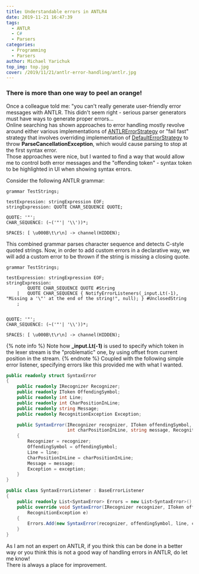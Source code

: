 ```yaml
---
title: Understandable errors in ANTLR4
date: 2019-11-21 16:47:39
tags:
  - ANTLR
  - C#
  - Parsers
categories:
  - Programming
  - Parsers
author: Michael Yarichuk
top_img: top.jpg
cover: /2019/11/21/antlr-error-handling/antlr.jpg
---
```

### There is more than one way to peel an orange!
Once a colleague told me: "you can't really generate user-friendly error messages with ANTLR. This didn't seem right - serious parser generators must have ways to generate proper errors...  
Online searching has shown approaches to error handling mostly revolve around either various implementations of [ANTLRErrorStrategy](https://www.antlr.org/api/Java/org/antlr/v4/runtime/ANTLRErrorStrategy.html) or "fail fast" strategy that involves overriding implementation of [DefaultErrorStrategy](https://www.antlr.org/api/Java/org/antlr/v4/runtime/DefaultErrorStrategy.html) to throw **ParseCancellationException**, which would cause parsing to stop at the first syntax error.  
Those approaches were nice, but I wanted to find a way that would allow me to control both error messages and the "offending token" - syntax token to be highlighted in UI when showing syntax errors.  
  
Consider the following ANTLR grammar:
``` antlr
grammar TestStrings;

testExpression: stringExpression EOF;
stringExpression: QUOTE CHAR_SEQUENCE QUOTE;

QUOTE: '"';
CHAR_SEQUENCE: (~('"'| '\\'))*;

SPACES: [ \u000B\t\r\n] -> channel(HIDDEN);
```
This combined grammar parses character sequence and detects C-style quoted strings. Now, in order to add custom errors in a declarative way, we will add a custom error to be thrown if the string is missing a closing quote. 
``` antlr
grammar TestStrings;

testExpression: stringExpression EOF;
stringExpression:       
        QUOTE CHAR_SEQUENCE QUOTE #String
    |   QUOTE CHAR_SEQUENCE { NotifyErrorListeners(_input.Lt(-1), "Missing a '\"' at the end of the string!", null); } #UnclosedString  
    ;


QUOTE: '"';
CHAR_SEQUENCE: (~('"'| '\\'))*;

SPACES: [ \u000B\t\r\n] -> channel(HIDDEN);
```
{% note info %}
Note how **_input.Lt(-1)** is used to specify which token in the lexer stream is the "problematic" one, by using offset from current position in the stream. 
{% endnote %}
Coupled with the following simple error listener, specifying errors like this provided me with what I wanted.

``` cs
public readonly struct SyntaxError
{
    public readonly IRecognizer Recognizer;
    public readonly IToken OffendingSymbol;
    public readonly int Line;
    public readonly int CharPositionInLine;
    public readonly string Message;
    public readonly RecognitionException Exception;

    public SyntaxError(IRecognizer recognizer, IToken offendingSymbol, int line, 
                       int charPositionInLine, string message, RecognitionException exception)
    {
        Recognizer = recognizer;
        OffendingSymbol = offendingSymbol;
        Line = line;
        CharPositionInLine = charPositionInLine;
        Message = message;
        Exception = exception;
    }
}

public class SyntaxErrorListener : BaseErrorListener
{
    public readonly List<SyntaxError> Errors = new List<SyntaxError>();
    public override void SyntaxError(IRecognizer recognizer, IToken offendingSymbol, int line, int charPositionInLine, string msg,
        RecognitionException e)
    {
        Errors.Add(new SyntaxError(recognizer, offendingSymbol, line, charPositionInLine, msg, e));
    }
}
```

As I am not an expert on ANTLR, if you think this can be done in a better way or you think this is not a good way of handling errors in ANTLR, do let me know!<br/>There is always a place for improvement.